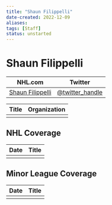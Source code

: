 ```yaml
---
title: "Shaun Filippelli"
date-created: 2022-12-09
aliases: 
tags: [Staff]
status: unstarted
---
```


# Shaun Filippelli

| NHL.com | Twitter |
| ------- | ------- |
| [Shaun Filippelli]() | [@twitter_handle](https://twitter.com/)

| Title | Organization |
| ----- | ------------ |
|       |              |



## NHL  Coverage
| Date | Title |
| ---- | ----- |
|      |       |



## Minor League Coverage
| Date | Title |
| ---- | ----- |
|      |       |



